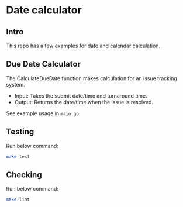 # Date calculator

## Intro

This repo has a few examples for date and calendar calculation.

## Due Date Calculator

The CalculateDueDate function makes calculation for an issue
tracking system.

* Input: Takes the submit date/time and turnaround time.
* Output: Returns the date/time when the issue is resolved.

See example usage in `main.go`

## Testing

Run below command:

```sh
make test
```

## Checking

Run below command:

```sh
make lint
```

